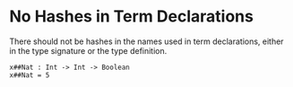 # No Hashes in Term Declarations

There should not be hashes in the names used in term declarations, either in the type signature or the type definition.

``` unison :hide:all:error
x##Nat : Int -> Int -> Boolean
x##Nat = 5
```
